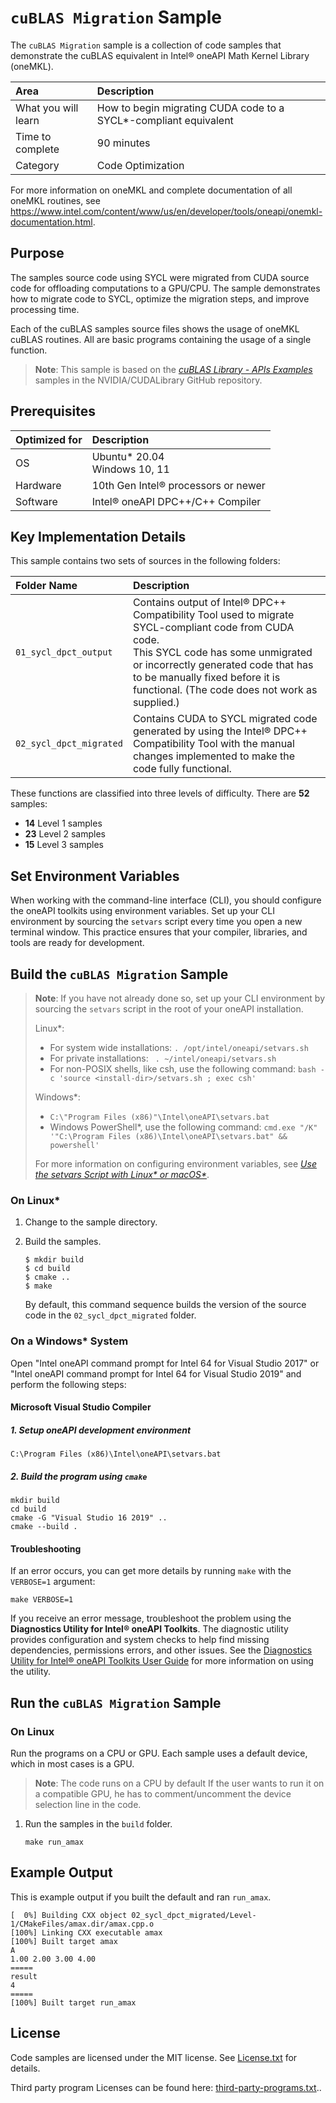 # `cuBLAS Migration` Sample

The `cuBLAS Migration` sample is a collection of code samples that demonstrate the cuBLAS equivalent in Intel® oneAPI Math Kernel Library (oneMKL). 

| Area                   | Description
|:---                    |:---
| What you will learn    | How to begin migrating CUDA code to a SYCL*-compliant equivalent
| Time to complete       | 90 minutes
| Category               | Code Optimization

For more information on oneMKL and complete documentation of all oneMKL routines, see https://www.intel.com/content/www/us/en/developer/tools/oneapi/onemkl-documentation.html.

## Purpose

The samples source code using SYCL were migrated from CUDA source code for offloading computations to a GPU/CPU. The sample demonstrates how to migrate code to SYCL, optimize the migration steps, and improve processing time.

Each of the cuBLAS samples source files shows the usage of oneMKL cuBLAS routines. All are basic programs containing the usage of a single function.

>**Note**: This sample is based on the [*cuBLAS Library - APIs Examples*](https://github.com/NVIDIA/CUDALibrarySamples/tree/master/cuBLAS) samples in the NVIDIA/CUDALibrary GitHub repository.

## Prerequisites

| Optimized for         | Description
|:---                   |:---
| OS                    | Ubuntu* 20.04 <br> Windows 10, 11
| Hardware              | 10th Gen Intel® processors or newer
| Software              | Intel® oneAPI DPC++/C++ Compiler

## Key Implementation Details

This sample contains two sets of sources in the following folders:

| Folder Name             | Description
|:---                     |:---
| `01_sycl_dpct_output`   | Contains output of Intel® DPC++ Compatibility Tool used to migrate SYCL-compliant code from CUDA code. <br> This SYCL code has some unmigrated or incorrectly generated code that has to be manually fixed before it is functional. (The code does not work as supplied.)
| `02_sycl_dpct_migrated` | Contains CUDA to SYCL migrated code generated by using the Intel® DPC++ Compatibility Tool with the manual changes implemented to make the code fully functional.

These functions are classified into three levels of difficulty. There are **52** samples:

- **14** Level 1 samples
- **23** Level 2 samples
- **15** Level 3 samples

## Set Environment Variables

When working with the command-line interface (CLI), you should configure the oneAPI toolkits using environment variables. Set up your CLI environment by sourcing the `setvars` script every time you open a new terminal window. This practice ensures that your compiler, libraries, and tools are ready for development.

## Build the `cuBLAS Migration` Sample

> **Note**: If you have not already done so, set up your CLI
> environment by sourcing  the `setvars` script in the root of your oneAPI installation.
>
> Linux*:
> - For system wide installations: `. /opt/intel/oneapi/setvars.sh`
> - For private installations: ` . ~/intel/oneapi/setvars.sh`
> - For non-POSIX shells, like csh, use the following command: `bash -c 'source <install-dir>/setvars.sh ; exec csh'`
>
> Windows*:
> - `C:\"Program Files (x86)"\Intel\oneAPI\setvars.bat`
> - Windows PowerShell*, use the following command: `cmd.exe "/K" '"C:\Program Files (x86)\Intel\oneAPI\setvars.bat" && powershell'`
>
> For more information on configuring environment variables, see *[Use the setvars Script with Linux* or macOS*](https://www.intel.com/content/www/us/en/develop/documentation/oneapi-programming-guide/top/oneapi-development-environment-setup/use-the-setvars-script-with-linux-or-macos.html)*.

### On Linux*

1. Change to the sample directory.
2. Build the samples.
   ```
   $ mkdir build
   $ cd build
   $ cmake ..
   $ make
   ```

   By default, this command sequence builds the version of the source code in the  `02_sycl_dpct_migrated` folder.

### On a Windows* System

Open "Intel oneAPI command prompt for Intel 64 for Visual Studio 2017" or
"Intel oneAPI command prompt for Intel 64 for Visual Studio 2019" and perform the following steps:

#### Microsoft Visual Studio Compiler

##### 1. Setup oneAPI development environment
```
C:\Program Files (x86)\Intel\oneAPI\setvars.bat
```
##### 2. Build the program using `cmake`
```
mkdir build
cd build
cmake -G "Visual Studio 16 2019" ..
cmake --build .
```

#### Troubleshooting

If an error occurs, you can get more details by running `make` with
the `VERBOSE=1` argument:
```
make VERBOSE=1
```
If you receive an error message, troubleshoot the problem using the **Diagnostics Utility for Intel® oneAPI Toolkits**. The diagnostic utility provides configuration and system checks to help find missing dependencies, permissions errors, and other issues. See the [Diagnostics Utility for Intel® oneAPI Toolkits User Guide](https://www.intel.com/content/www/us/en/develop/documentation/diagnostic-utility-user-guide/top.html) for more information on using the utility.


## Run the `cuBLAS Migration` Sample

### On Linux

Run the programs on a CPU or GPU. Each sample uses a default device, which in most cases is a GPU.

> **Note**: The code runs on a CPU by default
> If the user wants to run it on a compatible GPU,
> he has to comment/uncomment the device selection
> line in the code.


1. Run the samples in the `build` folder.
   ```
   make run_amax
   ```

## Example Output

This is example output if you built the default and ran `run_amax`.

```
[  0%] Building CXX object 02_sycl_dpct_migrated/Level-1/CMakeFiles/amax.dir/amax.cpp.o
[100%] Linking CXX executable amax
[100%] Built target amax
A
1.00 2.00 3.00 4.00 
=====
result
4
=====
[100%] Built target run_amax
```

## License

Code samples are licensed under the MIT license. See
[License.txt](License.txt) for details.

Third party program Licenses can be found here: [third-party-programs.txt](third-party-programs.txt)..
